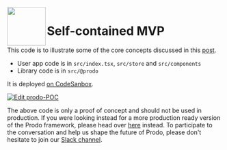 <img src="https://user-images.githubusercontent.com/3044853/65060781-6d032d00-d970-11e9-9bb2-44c1811f80b5.png" height="90px" align="left"/>

# Self-contained MVP

This code is to illustrate some of the core concepts discussed in this [post](https://medium.com/prodo-ai/bringing-the-simplicity-of-react-to-your-entire-stack-a63b414d9714).

- User app code is in `src/index.tsx`, `src/store` and `src/components`
- Library code is in `src/@prodo`

It is deployed [on CodeSanbox](https://codesandbox.io/s/github/prodo-dev/prodo-poc).

[![Edit prodo-POC](https://codesandbox.io/static/img/play-codesandbox.svg)](https://codesandbox.io/s/github/prodo-dev/prodo-poc/tree/master/?fontsize=14&module=%2Fsrc%2Fcomponents%2FApp.tsx)

The above code is only a proof of concept and should not be used in production. If you were looking instead for a more production ready version of the Prodo framework, please head over [here](https://github.com/prodo-dev/prodo) instead. To participate to the conversation and help us shape the future of Prodo, please don't hesitate to join our [Slack channel](https://prodo-feedback-slackin.herokuapp.com).
